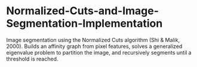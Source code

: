 # Normalized-Cuts-and-Image-Segmentation-Implementation
Image segmentation using the Normalized Cuts algorithm (Shi &amp; Malik, 2000). Builds an affinity graph from pixel features, solves a generalized eigenvalue problem to partition the image, and recursively segments until a threshold is reached.
